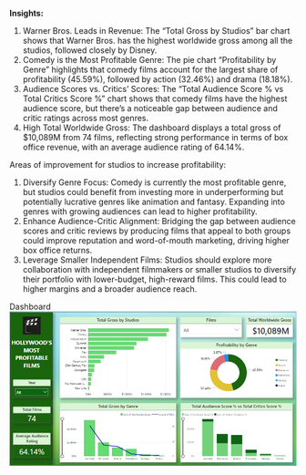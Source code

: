 **Insights:**

1.	Warner Bros. Leads in Revenue: The “Total Gross by Studios” bar chart shows that Warner Bros. has the highest worldwide gross among all the studios, followed closely by Disney.
2.	Comedy is the Most Profitable Genre: The pie chart “Profitability by Genre” highlights that comedy films account for the largest share of profitability (45.59%), followed by action (32.46%) and drama (18.18%).
3.	Audience Scores vs. Critics’ Scores: The “Total Audience Score % vs Total Critics Score %” chart shows that comedy films have the highest audience score, but there’s a noticeable gap between audience and critic ratings across most genres.
4.	High Total Worldwide Gross: The dashboard displays a total gross of $10,089M from 74 films, reflecting strong performance in terms of box office revenue, with an average audience rating of 64.14%.

Areas of improvement for studios to increase profitability:

1.	Diversify Genre Focus: Comedy is currently the most profitable genre, but studios could benefit from investing more in underperforming but potentially lucrative genres like animation and fantasy. Expanding into genres with growing audiences can lead to higher profitability.
2.	Enhance Audience-Critic Alignment: Bridging the gap between audience scores and critic reviews by producing films that appeal to both groups could improve reputation and word-of-mouth marketing, driving higher box office returns.
3.	Leverage Smaller Independent Films: Studios should explore more collaboration with independent filmmakers or smaller studios to diversify their portfolio with lower-budget, high-reward films. This could lead to higher margins and a broader audience reach.

Dashboard
![image](https://github.com/RohanKoti/Hollywood-s-Profitable-Films/blob/main/Ahollywood.PNG?raw=true)

